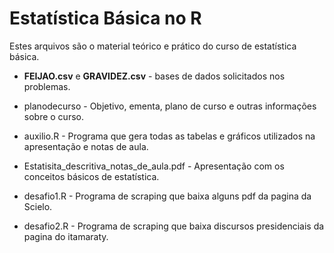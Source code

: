 # Estatística Básica no R

Estes arquivos são o material teórico e prático do curso de estatística básica.

+ **FEIJAO.csv** e **GRAVIDEZ.csv** - bases de dados solicitados nos problemas.

+ planodecurso - Objetivo, ementa, plano de curso e outras informações sobre o curso.

+ auxilio.R - Programa que gera todas as tabelas e gráficos utilizados na apresentação e notas de aula.

+ Estatisita_descritiva_notas_de_aula.pdf - Apresentação com os conceitos básicos de estatística.

+ desafio1.R - Programa de scraping que baixa alguns pdf da pagina da Scielo.

+ desafio2.R - Programa de scraping que baixa discursos presidenciais da pagina do itamaraty.

